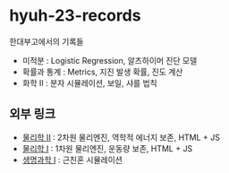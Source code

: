 # hyuh-23-records
한대부고에서의 기록들

- 미적분 : Logistic Regression, 알츠하이머 진단 모델
- 확률과 통계 : Metrics, 지진 발생 확률, 진도 계산
- 화학 II : 분자 시뮬레이션, 보일, 샤를 법칙

## 외부 링크
- [물리학 II](https://github.com/5tarlight/Physics-II) : 2차원 물리엔진, 역학적 에너지 보존, HTML + JS
- [물리학 I](https://github.com/5tarlight/collider-simulator) : 1차원 물리엔진, 운동량 보존, HTML + JS
- [생명과학 I](https://github.com/5tarlight/life1-specialty) : 근친혼 시뮬레이션
